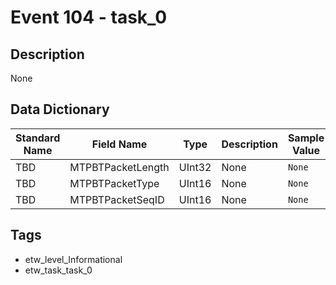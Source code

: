 # Event 104 - task_0

## Description
None

## Data Dictionary
|Standard Name|Field Name|Type|Description|Sample Value|
|---|---|---|---|---|
|TBD|MTPBTPacketLength|UInt32|None|`None`|
|TBD|MTPBTPacketType|UInt16|None|`None`|
|TBD|MTPBTPacketSeqID|UInt16|None|`None`|

## Tags
* etw_level_Informational
* etw_task_task_0